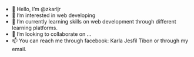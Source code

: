 - 👋 Hello, I’m @zkarljr
- 👀 I’m interested in web developing
- 🌱 I’m currently learning skills on web development through different learning platforms.
- 💞️ I’m looking to collaborate on ...
- 📫 You can reach me through facebook: Karla Jesfil Tibon or through my email.

<!---
zkarljr/zkarljr is a ✨ special ✨ repository because its `README.md` (this file) appears on your GitHub profile.
You can click the Preview link to take a look at your changes.
--->
